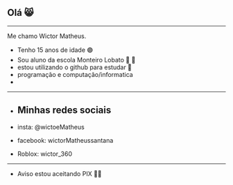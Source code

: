 ## Olá 😸
----------------------------------------------------------------

Me chamo Wictor Matheus.

- Tenho 15 anos de idade 🟣
- Sou aluno da escola Monteiro Lobato 👀 👦
- estou utilizando o github para estudar 🏫
- programação e computação/informatica
- 
- --------------------------------------------------------------

-  ## Minhas redes sociais

- insta: @wictoeMatheus 
- facebook: wictorMatheussantana
- Roblox: wictor_360

--------------------------------------------------------------
- Aviso estou aceitando PIX 🤑🤑 
